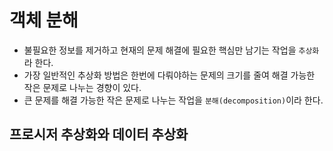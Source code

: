 # 객체 분해

- 불필요한 정보를 제거하고 현재의 문제 해결에 필요한 핵심만 남기는 작업을 `추상화`라 한다.
- 가장 일반적인 추상화 방법은 한번에 다뤄야하는 문제의 크기를 줄여 해결 가능한 작은 문제로 나누는 경향이 있다.
- 큰 문제를 해결 가능한 작은 문제로 나누는 작업을 `분해(decomposition)`이라 한다.

## 프로시저 추상화와 데이터 추상화
